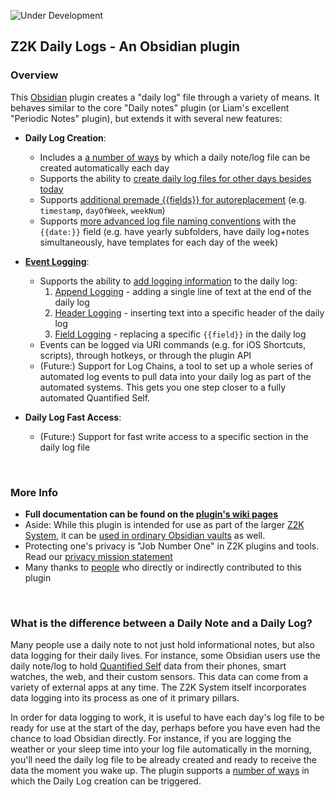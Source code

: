 ![Under Development](https://img.shields.io/badge/under-development-orange.svg)

## Z2K Daily Logs - An Obsidian plugin

### Overview
This [Obsidian](https//obsidian.md) plugin creates a "daily log" file through a variety of means. It behaves similar to the core "Daily notes" plugin (or Liam's excellent "Periodic Notes" plugin), but extends it with several new features:

- **Daily Log Creation**:
   - Includes a [a number of ways](https://github.com/z2k-gwp/obsidian-z2k-daily-logs/wiki/Log-Creation-Triggers) by which a daily note/log file can be created automatically each day
   - Supports the ability to [create daily log files for other days besides today](https://github.com/z2k-gwp/obsidian-z2k-daily-logs/wiki/Creating-Past-Log-Files)
   - Supports [additional premade {{fields}} for autoreplacement](https://github.com/z2k-gwp/obsidian-z2k-daily-logs/wiki/Automated-Field-Replacements) (e.g. `timestamp`, `dayOfWeek`, `weekNum`)
   - Supports [more advanced log file naming conventions](https://github.com/z2k-gwp/obsidian-z2k-daily-logs/wiki/Advanced-File,-Folder-and-Template-Naming) with the `{{date:}}` field (e.g. have yearly subfolders, have daily log+notes simultaneously, have templates for each day of the week)

- **[Event Logging](https://github.com/z2k-gwp/obsidian-z2k-daily-logs/wiki/Event-Logging)**:
   - Supports the ability to [add logging information](https://github.com/z2k-gwp/obsidian-z2k-daily-logs/wiki/Event-Logging) to the daily log:
      1. [Append Logging](https://github.com/z2k-gwp/obsidian-z2k-daily-logs/wiki/Append-Logging) - adding a single line of text at the end of the daily log
      2. [Header Logging](https://github.com/z2k-gwp/obsidian-z2k-daily-logs/wiki/Header-Logging) - inserting text into a specific header of the daily log
      3. [Field Logging](https://github.com/z2k-gwp/obsidian-z2k-daily-logs/wiki/Field-Logging) - replacing a specific `{{field}}` in the daily log
   - Events can be logged via URI commands (e.g. for iOS Shortcuts, scripts), through hotkeys, or through the plugin API
   - (Future:) Support for Log Chains, a tool to set up a whole series of automated log events to pull data into your daily log as part of the automated systems. This gets you one step closer to a fully automated Quantified Self.

- **Daily Log Fast Access**:
   - (Future:) Support for fast write access to a specific section in the daily log file

&nbsp;
### More Info
- **Full documentation can be found on the [plugin's wiki pages](https://github.com/z2k-gwp/obsidian-z2k-daily-logs/wiki)**
- Aside: While this plugin is intended for use as part of the larger [Z2K System](https://z2k.dev), it can be [used in ordinary Obsidian vaults](https://github.com/z2k-gwp/obsidian-z2k-daily-logs/wiki/Using-this-plugin-outside-of-Z2K) as well.
- Protecting one's privacy is "Job Number One" in Z2K plugins and tools. Read our [privacy mission statement](https://github.com/z2k-gwp/z2k-gwp/blob/main/Privacy.md)
- Many thanks to [people](https://github.com/z2k-gwp/obsidian-z2k-daily-logs/wiki#gratitude) who directly or indirectly contributed to this plugin

&nbsp;
### What is the difference between a Daily Note and a Daily Log?
Many people use a daily note to not just hold informational notes, but also data logging for their daily lives. For instance, some Obsidian users use the daily note/log to hold [Quantified Self](https://en.wikipedia.org/wiki/Quantified_self) data from their phones, smart watches, the web, and their custom sensors. This data can come from a variety of external apps at any time. The Z2K System itself incorporates data logging into its process as one of it primary pillars.

In order for data logging to work, it is useful to have each day's log file to be ready for use at the start of the day, perhaps before you have even had the chance to load Obsidian directly. For instance, if you are logging the weather or your sleep time into your log file automatically in the morning, you'll need the daily log file to be already created and ready to receive the data the moment you wake up. The plugin supports a [number of ways](https://github.com/z2k-gwp/obsidian-z2k-daily-logs/wiki/Log-Creation-Triggers) in which the Daily Log creation can be triggered. 

